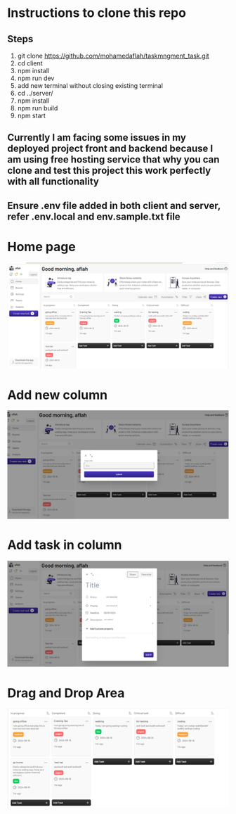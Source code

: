 # Instructions to clone this repo

## Steps

1. git clone https://github.com/mohamedaflah/taskmngment_task.git
2. cd client
3. npm install
4. npm run dev
5. add new terminal without closing existing terminal
6. cd ../server/
7. npm install
8. npm run build
9. npm start

## Currently I am facing some issues in my deployed project front and backend because I am using free hosting service that why you can clone and test this project this work perfectly with all functionality

## Ensure .env file added in both client and server, refer .env.local and env.sample.txt file

#

#

# Home page

[![Home page](/media/home-page.png)]()

# Add new column

[![Add new column](/media/Add-todo.png)]()

# Add task in column

[![Add task in column](/media/Add-task.png)]()

# Drag and Drop Area

[![Drag and Drop Area](/media/Draganddrop.png)]()
